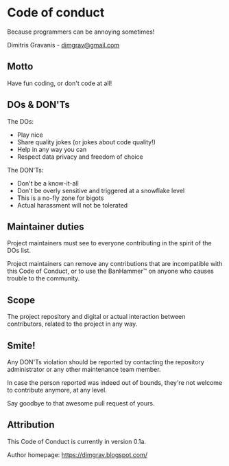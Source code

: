 # Code of conduct

Because programmers can be annoying sometimes!

Dimitris Gravanis - <dimgrav@gmail.com>

## Motto

Have fun coding, or don't code at all!

## DOs & DON'Ts

The DOs:

* Play nice
* Share quality jokes (or jokes about code quality!)
* Help in any way you can
* Respect data privacy and freedom of choice

The DON'Ts:

* Don't be a know-it-all
* Don't be overly sensitive and triggered at a snowflake level
* This is a no-fly zone for bigots
* Actual harassment will not be tolerated

## Maintainer duties

Project maintainers must see to everyone contributing in the spirit of the DOs list.

Project maintainers can remove any contributions that are incompatible with this Code of Conduct, or to use the BanHammer&trade; on anyone who causes trouble to the community.

## Scope

The project repository and digital or actual interaction between contributors, related to the project in any way.

## Smite!

Any DON'Ts violation should be reported by contacting the repository administrator or any other maintenance team member.

In case the person reported was indeed out of bounds, they're not welcome to contribute anymore, at any level.

Say goodbye to that awesome pull request of yours.

## Attribution

This Code of Conduct is currently in version 0.1a.

Author homepage: https://dimgrav.blogspot.com/
